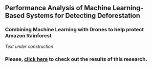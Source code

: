 ## Performance Analysis of Machine Learning-Based Systems for Detecting Deforestation
### Combining Machine Learning with Drones to help protect Amazon Rainforest

<i> Text under construction </i>

### Please, [click here](https://github.com/micheldearaujo/DeforestationDetector/blob/main/SBESC___2021.pdf) to check out the results of this research.